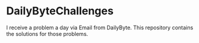 # DailyByteChallenges
I receive a problem a day via Email from DailyByte. This repository contains the solutions for those problems.
